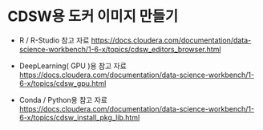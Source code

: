 # CDSW용  도커 이미지 만들기

- R / R-Studio 참고 자료 
https://docs.cloudera.com/documentation/data-science-workbench/1-6-x/topics/cdsw_editors_browser.html

- DeepLearning( GPU )용 참고 자료   
https://docs.cloudera.com/documentation/data-science-workbench/1-6-x/topics/cdsw_gpu.html

- Conda / Python용 참고 자료
https://docs.cloudera.com/documentation/data-science-workbench/1-6-x/topics/cdsw_install_pkg_lib.html


